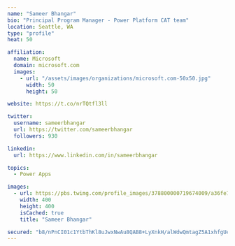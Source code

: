 ```yaml
---
name: "Sameer Bhangar"
bio: "Principal Program Manager - Power Platform CAT team"
location: Seattle, WA
type: "profile"
heat: 50

affiliation:
  name: Microsoft
  domain: microsoft.com
  images:
    - url: "/assets/images/organizations/microsoft.com-50x50.jpg"
      width: 50
      height: 50

website: https://t.co/nrTQtfl3ll

twitter:
  username: sameerbhangar
  url: https://twitter.com/sameerbhangar
  followers: 930

linkedin:
  url: https://www.linkedin.com/in/sameerbhangar

topics:
  - Power Apps

images:
  - url: https://pbs.twimg.com/profile_images/378800000719674009/a36fe7ddfab1778b76e5793772e43798_400x400.jpeg
    width: 400
    height: 400
    isCached: true
    title: "Sameer Bhangar"

secured: "b8/nPnCI01c1YtbThKl8uJwxNwAu8QAB8+LyXnkH/alWdwQmtagZ5A1xhfgUe8xymAbhlocLtS6yRcKtgumT77qqnUOveIwGaxk/l8e3HSS5mn2l/9Dg65zVxOhmtqYeapqcEl2WMtjXxjF/zVJSS7wuPZVodcw2o5OTi9igM9KKweP5MZosa+InUFejiuS0bsVOLshqFBj4sBBG0S3/G6+XXFKAkgz9riog8XC9Pdqq+PvJj0GHPAlYEFkmfwF7AORSrMZkpOJTuavifF9QepRgwWH94j5NsiBMKDv690YuQVR0aX+CyKdUIm5biATA67Z0Il3sSCztBTIdo1q0qaVPONpQ/alFGYofAcp/EcH2Fb95yKmEJMdiu46sJveacFr0/YDNm6v3TQ+GJd1IUQ==;m0A/4Ie7ZlCOJt6N29GUzg=="
---
```



